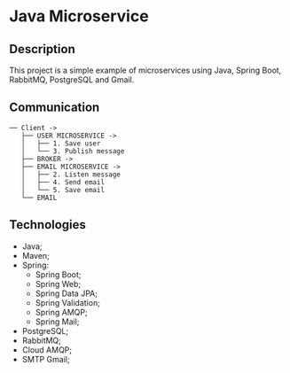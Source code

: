 # Java Microservice

## Description
This project is a simple example of microservices using Java, Spring Boot, RabbitMQ, PostgreSQL and Gmail.

## Communication
```
── Client ->
   ├── USER MICROSERVICE ->
   │   ├── 1. Save user
   │   └── 3. Publish message
   ├── BROKER ->
   ├── EMAIL MICROSERVICE ->
   │   ├── 2. Listen message
   │   ├── 4. Send email
   │   └── 5. Save email
   └── EMAIL
```

## Technologies
- Java;
- Maven;
- Spring:
    - Spring Boot;
    - Spring Web;
    - Spring Data JPA;
    - Spring Validation;
    - Spring AMQP;
    - Spring Mail;
- PostgreSQL;
- RabbitMQ;
- Cloud AMQP;
- SMTP Gmail;
